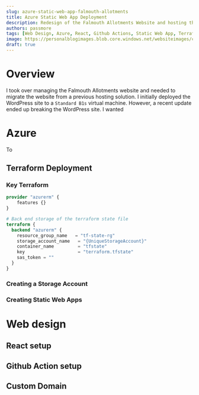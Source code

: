 ```yaml
---
slug: azure-static-web-app-falmouth-allotments
title: Azure Static Web App Deployment 
description: Redesign of the Falmouth Allotments Website and hosting the site using Azure Static Web App
authors: passmore
tags: [Web Design, Azure, React, Github Actions, Static Web App, Terraform]
image: https://personalblogimages.blob.core.windows.net/websiteimages/calibre-project-pi.jpg
draft: true
---
```


<!--truncate-->

# Overview

I took over managing the Falmouth Allotments website and needed to migrate the website from a previous hosting solution. I initially deployed the WordPress site to a `Standard B1s` virtual machine. However, a recent update ended up breaking the WordPress site. I wanted 

# Azure

To 

## Terraform Deployment


### Key Terraform

```terraform
provider "azurerm" {
    features {}
}

# Back end storage of the terraform state file
terraform {
  backend "azurerm" {
    resource_group_name   = "tf-state-rg"
    storage_account_name   = "{UniqueStorageAccount}"
    container_name         = "tfstate"
    key                    = "terraform.tfstate"
    sas_token = ""
  }
}
```

### Creating a Storage Account

### Creating Static Web Apps

# Web design

## React setup

## Github Action setup

## Custom Domain
